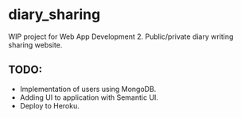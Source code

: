 # diary_sharing
WIP project for Web App Development 2. Public/private diary writing sharing website.

## TODO:
- Implementation of users using MongoDB.
- Adding UI to application with Semantic UI.
- Deploy to Heroku.
